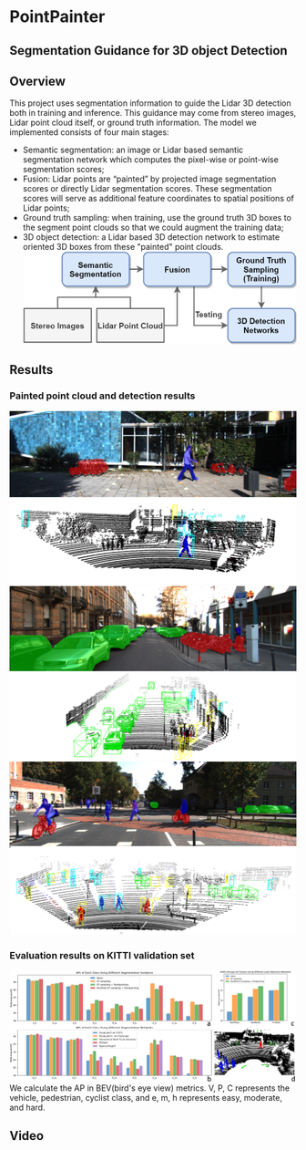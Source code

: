 # PointPainter
## Segmentation Guidance for 3D object Detection

## Overview
This project uses segmentation information to guide the Lidar 3D detection both in training and inference. This guidance may come from stereo images, Lidar point cloud itself, or ground truth information. The model we implemented consists of four main stages:
- Semantic segmentation: an image or Lidar based semantic segmentation network which computes the pixel-wise or point-wise segmentation scores;
- Fusion: Lidar points are “painted” by projected image segmentation scores or directly Lidar segmentation scores. These segmentation scores will serve as additional feature coordinates to spatial positions of Lidar points;
- Ground truth sampling: when training, use the ground truth 3D boxes to the segment point clouds so that we could augment the training data;
- 3D object detection: a Lidar based 3D detection network to estimate oriented 3D boxes from these "painted" point clouds.
![flow](./EvalResults/flow.png)

## Results

### Painted point cloud and detection results
![painted0](./EvalResults/demo0all.png)
![painted68](./EvalResults/demo68all.png)
![painted145](./EvalResults/demo145all.png)

### Evaluation results on KITTI validation set
![eval](./EvalResults/eva.png)
 We calculate the AP in BEV(bird's eye view) metrics. V, P, C represents the vehicle, pedestrian, cyclist class, and e, m, h represents easy, moderate, and hard.

 ## Video


